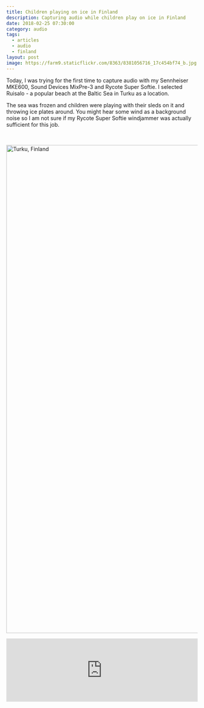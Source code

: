 ```yaml
---
title: Children playing on ice in Finland
description: Capturing audio while children play on ice in Finland
date: 2018-02-25 07:30:00
category: audio
tags:
  - articles
  - audio
  - finland
layout: post
image: https://farm9.staticflickr.com/8363/8381056716_17c454bf74_b.jpg
---
```


Today, I was trying for the first time to capture audio with my Sennheiser MKE600, Sound Devices MixPre-3 and Rycote Super Softie. I selected Ruisalo - a popular beach at the Baltic Sea in Turku as a location.

The sea was frozen and children were playing with their sleds on it and throwing ice plates around. You might hear some wind as a background noise so I am not sure if my Rycote Super Softie windjammer was actually sufficient for this job.

<amp-img src="https://farm5.staticflickr.com/4632/26604929578_bba4615e28_k.jpg"  width="2048" height="1282" layout="responsive" alt="Anker Astro3e"></amp-img>
<br>

<a data-flickr-embed="true"  href="https://www.flickr.com/photos/90204224@N07/26604929578/in/datetaken-public/" title="Turku, Finland"><img src="https://farm5.staticflickr.com/4632/26604929578_bba4615e28_k.jpg" width="2048" height="1282" alt="Turku, Finland"></a><script async src="//embedr.flickr.com/assets/client-code.js" charset="utf-8"></script>


<iframe width="100%" height="166" scrolling="no" frameborder="no" allow="autoplay" src="https://w.soundcloud.com/player/?url=https%3A//api.soundcloud.com/tracks/404917455&color=%23ff5500&auto_play=false&hide_related=false&show_comments=true&show_user=true&show_reposts=false&show_teaser=true"></iframe>
